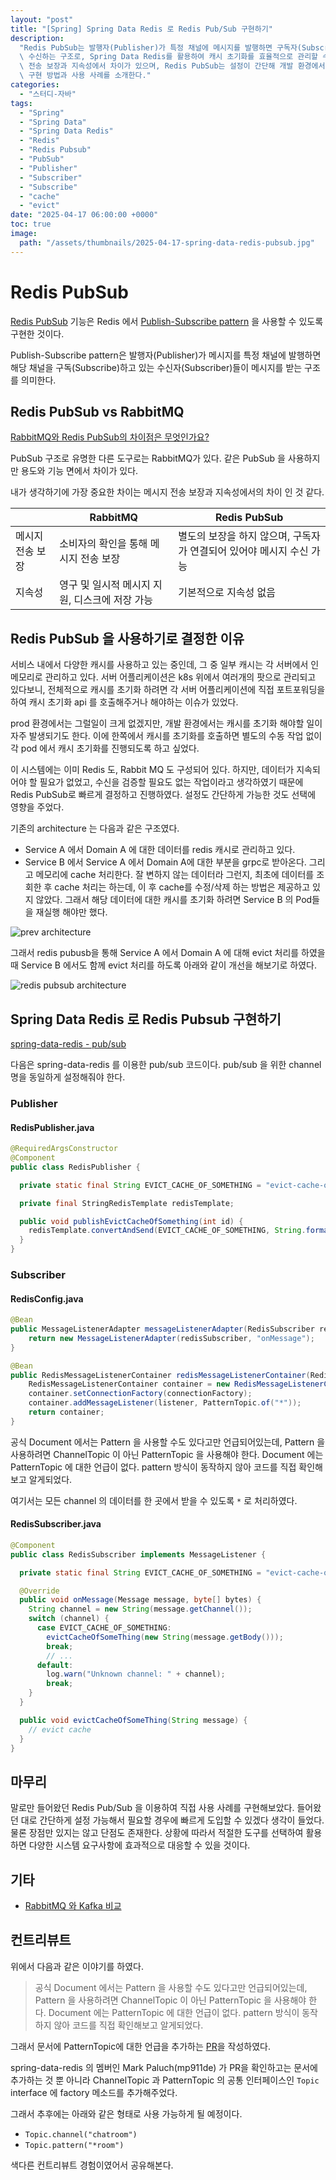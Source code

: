 ```yaml
---
layout: "post"
title: "[Spring] Spring Data Redis 로 Redis Pub/Sub 구현하기"
description:
  "Redis PubSub는 발행자(Publisher)가 특정 채널에 메시지를 발행하면 구독자(Subscriber)들이 이를\
  \ 수신하는 구조로, Spring Data Redis를 활용하여 캐시 초기화를 효율적으로 관리할 수 있다. RabbitMQ와 비교할 때 메시지\
  \ 전송 보장과 지속성에서 차이가 있으며, Redis PubSub는 설정이 간단해 개발 환경에서 유용하다. 이 글에서는 Redis PubSub의\
  \ 구현 방법과 사용 사례를 소개한다."
categories:
  - "스터디-자바"
tags:
  - "Spring"
  - "Spring Data"
  - "Spring Data Redis"
  - "Redis"
  - "Redis Pubsub"
  - "PubSub"
  - "Publisher"
  - "Subscriber"
  - "Subscribe"
  - "cache"
  - "evict"
date: "2025-04-17 06:00:00 +0000"
toc: true
image:
  path: "/assets/thumbnails/2025-04-17-spring-data-redis-pubsub.jpg"
---
```


# Redis PubSub

[Redis PubSub](https://redis.io/docs/latest/develop/interact/pubsub/) 기능은 Redis 에서 [Publish-Subscribe pattern](https://en.wikipedia.org/wiki/Publish%E2%80%93subscribe_pattern) 을 사용할 수 있도록 구현한 것이다.

Publish-Subscribe pattern은 발행자(Publisher)가 메시지를 특정 채널에 발행하면 해당 채널을 구독(Subscribe)하고 있는 수신자(Subscriber)들이 메시지를 받는 구조를 의미한다.

## Redis PubSub vs RabbitMQ

[RabbitMQ와 Redis PubSub의 차이점은 무엇인가요?](https://aws.amazon.com/ko/compare/the-difference-between-rabbitmq-and-redis/)

PubSub 구조로 유명한 다른 도구로는 RabbitMQ가 있다. 같은 PubSub 을 사용하지만 용도와 기능 면에서 차이가 있다.

내가 생각하기에 가장 중요한 차이는 메시지 전송 보장과 지속성에서의 차이 인 것 같다.

|                  | RabbitMQ                                       | Redis PubSub                                                         |
| ---------------- | ---------------------------------------------- | -------------------------------------------------------------------- |
| 메시지 전송 보장 | 소비자의 확인을 통해 메시지 전송 보장          | 별도의 보장을 하지 않으며, 구독자가 연결되어 있어야 메시지 수신 가능 |
| 지속성           | 영구 및 일시적 메시지 지원, 디스크에 저장 가능 | 기본적으로 지속성 없음                                               |

## Redis PubSub 을 사용하기로 결정한 이유

서비스 내에서 다양한 캐시를 사용하고 있는 중인데, 그 중 일부 캐시는 각 서버에서 인메모리로 관리하고 있다.
서버 어플리케이션은 k8s 위에서 여러개의 팟으로 관리되고 있다보니, 전체적으로 캐시를 초기화 하려면 각 서버 어플리케이션에 직접 포트포워딩을 하여 캐시 초기화 api 를 호출해주거나 해야하는 이슈가 있었다.

prod 환경에서는 그럴일이 크게 없겠지만, 개발 환경에서는 캐시를 초기화 해야할 일이 자주 발생되기도 한다.
이에 한쪽에서 캐시를 초기화를 호출하면 별도의 수동 작업 없이 각 pod 에서 캐시 초기화를 진행되도록 하고 싶었다.

이 시스템에는 이미 Redis 도, Rabbit MQ 도 구성되어 있다. 하지만, 데이터가 지속되어야 할 필요가 없었고, 수신을 검증할 필요도 없는 작업이라고 생각하였기 때문에 Redis PubSub로 빠르게 결정하고 진행하였다. 설정도 간단하게 가능한 것도 선택에 영향을 주었다.

기존의 architecture 는 다음과 같은 구조였다.

- Service A 에서 Domain A 에 대한 데이터를 redis 캐시로 관리하고 있다.
- Service B 에서 Service A 에서 Domain A에 대한 부분을 grpc로 받아온다. 그리고 메모리에 cache 처리한다. 잘 변하지 않는 데이터라 그런지, 최초에 데이터를 조회한 후 cache 처리는 하는데, 이 후 cache를 수정/삭제 하는 방법은 제공하고 있지 않았다. 그래서 해당 데이터에 대한 캐시를 초기화 하려면 Service B 의 Pod들을 재실행 해야만 했다.

![prev architecture](/assets/images/2025-04-17-spring-data-redis-pubsub/prev-architecture-1.png)

그래서 redis pubusb을 통해 Service A 에서 Domain A 에 대해 evict 처리를 하였을 때 Service B 에서도 함께 evict 처리를 하도록 아래와 같이 개선을 해보기로 하였다.

![redis pubsub architecture](/assets/images/2025-04-17-spring-data-redis-pubsub/redis-pubsub-architecture.png)

## Spring Data Redis 로 Redis Pubsub 구현하기

[spring-data-redis - pub/sub](https://docs.spring.io/spring-data/redis/reference/redis/pubsub.html)

다음은 spring-data-redis 를 이용한 pub/sub 코드이다. pub/sub 을 위한 channel 명을 동일하게 설정해줘야 한다.

### Publisher

#### RedisPublisher.java

```java
@RequiredArgsConstructor
@Component
public class RedisPublisher {

  private static final String EVICT_CACHE_OF_SOMETHING = "evict-cache-of-something";

  private final StringRedisTemplate redisTemplate;

  public void publishEvictCacheOfSomething(int id) {
    redisTemplate.convertAndSend(EVICT_CACHE_OF_SOMETHING, String.format("{ \"id\": %d }", id));
  }
}
```

### Subscriber

#### RedisConfig.java

```java
@Bean
public MessageListenerAdapter messageListenerAdapter(RedisSubscriber redisSubscriber) {
    return new MessageListenerAdapter(redisSubscriber, "onMessage");
}

@Bean
public RedisMessageListenerContainer redisMessageListenerContainer(RedisConnectionFactory connectionFactory, MessageListenerAdapter listener) {
    RedisMessageListenerContainer container = new RedisMessageListenerContainer();
    container.setConnectionFactory(connectionFactory);
    container.addMessageListener(listener, PatternTopic.of("*"));
    return container;
}
```

공식 Document 에서는 Pattern 을 사용할 수도 있다고만 언급되어있는데, Pattern 을 사용하려면 ChannelTopic 이 아닌 PatternTopic 을 사용해야 한다. Document 에는 PatternTopic 에 대한 언급이 없다. pattern 방식이 동작하지 않아 코드를 직접 확인해보고 알게되었다.

여기서는 모든 channel 의 데이터를 한 곳에서 받을 수 있도록 `*` 로 처리하였다.

#### RedisSubscriber.java

```java
@Component
public class RedisSubscriber implements MessageListener {

  private static final String EVICT_CACHE_OF_SOMETHING = "evict-cache-of-something";

  @Override
  public void onMessage(Message message, byte[] bytes) {
    String channel = new String(message.getChannel());
    switch (channel) {
      case EVICT_CACHE_OF_SOMETHING:
        evictCacheOfSomeThing(new String(message.getBody()));
        break;
        // ...
      default:
        log.warn("Unknown channel: " + channel);
        break;
    }
  }

  public void evictCacheOfSomeThing(String message) {
    // evict cache
  }
}
```

## 마무리

말로만 들어왔던 Redis Pub/Sub 을 이용하여 직접 사용 사례를 구현해보았다. 들어왔던 대로 간단하게 설정 가능해서 필요할 경우에 빠르게 도입할 수 있겠다 생각이 들었다. 물론 장점만 있지는 않고 단점도 존재한다. 상황에 따라서 적절한 도구를 선택하여 활용하면 다양한 시스템 요구사항에 효과적으로 대응할 수 있을 것이다.

## 기타

- [RabbitMQ 와 Kafka 비교](https://jonghoonpark.com/2025/02/22/kafka-in-spring#rabbitmq-%EC%99%80-kafka-%EB%B9%84%EA%B5%90)

## 컨트리뷰트

위에서 다음과 같은 이야기를 하였다.

> 공식 Document 에서는 Pattern 을 사용할 수도 있다고만 언급되어있는데, Pattern 을 사용하려면 ChannelTopic 이 아닌 PatternTopic 을 사용해야 한다. Document 에는 PatternTopic 에 대한 언급이 없다. pattern 방식이 동작하지 않아 코드를 직접 확인해보고 알게되었다.

그래서 문서에 PatternTopic에 대한 언급을 추가하는 [PR](https://github.com/spring-projects/spring-data-redis/pull/3131)을 작성하였다.

spring-data-redis 의 멤버인 Mark Paluch(mp911de) 가 PR을 확인하고는 문서에 추가하는 것 뿐 아니라 ChannelTopic 과 PatternTopic 의 공통 인터페이스인 `Topic` interface 에 factory 메소드를 추가해주었다.

그래서 추후에는 아래와 같은 형태로 사용 가능하게 될 예정이다.

- `Topic.channel("chatroom")`
- `Topic.pattern("*room")`

색다른 컨트리뷰트 경험이였어서 공유해본다.
